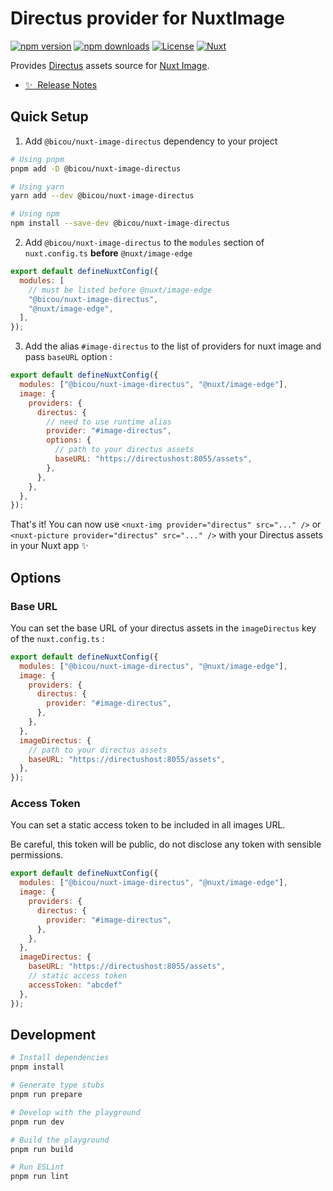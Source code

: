# Directus provider for NuxtImage

[![npm version][npm-version-src]][npm-version-href]
[![npm downloads][npm-downloads-src]][npm-downloads-href]
[![License][license-src]][license-href]
[![Nuxt][nuxt-src]][nuxt-href]

Provides [Directus](https://directus.io/) assets source for [Nuxt Image](https://v1.image.nuxtjs.org/).

- [✨ &nbsp;Release Notes](/CHANGELOG.md)

## Quick Setup

1. Add `@bicou/nuxt-image-directus` dependency to your project

```bash
# Using pnpm
pnpm add -D @bicou/nuxt-image-directus

# Using yarn
yarn add --dev @bicou/nuxt-image-directus

# Using npm
npm install --save-dev @bicou/nuxt-image-directus
```

2. Add `@bicou/nuxt-image-directus` to the `modules` section of `nuxt.config.ts` **before** `@nuxt/image-edge`

```js
export default defineNuxtConfig({
  modules: [
    // must be listed before @nuxt/image-edge
    "@bicou/nuxt-image-directus",
    "@nuxt/image-edge",
  ],
});
```

3. Add the alias `#image-directus` to the list of providers for nuxt image and pass `baseURL` option :

```js
export default defineNuxtConfig({
  modules: ["@bicou/nuxt-image-directus", "@nuxt/image-edge"],
  image: {
    providers: {
      directus: {
        // need to use runtime alias
        provider: "#image-directus",
        options: {
          // path to your directus assets
          baseURL: "https://directushost:8055/assets",
        },
      },
    },
  },
});
```

That's it! You can now use `<nuxt-img provider="directus" src="..." />` or `<nuxt-picture provider="directus" src="..." />` with your Directus assets in your Nuxt app ✨

## Options

### Base URL

You can set the base URL of your directus assets in the `imageDirectus` key of the `nuxt.config.ts` :

```js
export default defineNuxtConfig({
  modules: ["@bicou/nuxt-image-directus", "@nuxt/image-edge"],
  image: {
    providers: {
      directus: {
        provider: "#image-directus",
      },
    },
  },
  imageDirectus: {
    // path to your directus assets
    baseURL: "https://directushost:8055/assets",
  },
});
```

### Access Token

You can set a static access token to be included in all images URL.  

Be careful, this token will be public, do not disclose any token with sensible permissions.

```js
export default defineNuxtConfig({
  modules: ["@bicou/nuxt-image-directus", "@nuxt/image-edge"],
  image: {
    providers: {
      directus: {
        provider: "#image-directus",
      },
    },
  },
  imageDirectus: {
    baseURL: "https://directushost:8055/assets",
    // static access token
    accessToken: "abcdef"
  },
});
```


## Development

```bash
# Install dependencies
pnpm install

# Generate type stubs
pnpm run prepare

# Develop with the playground
pnpm run dev

# Build the playground
pnpm run build

# Run ESLint
pnpm run lint
```

<!-- Badges -->

[npm-version-src]: https://img.shields.io/npm/v/@bicou/nuxt-image-directus/latest.svg?style=flat&colorA=18181B&colorB=28CF8D
[npm-version-href]: https://npmjs.com/package/@bicou/nuxt-image-directus
[npm-downloads-src]: https://img.shields.io/npm/dm/@bicou/nuxt-image-directus.svg?style=flat&colorA=18181B&colorB=28CF8D
[npm-downloads-href]: https://npmjs.com/package/@bicou/nuxt-image-directus
[license-src]: https://img.shields.io/npm/l/@bicou/nuxt-image-directus.svg?style=flat&colorA=18181B&colorB=28CF8D
[license-href]: https://npmjs.com/package/@bicou/nuxt-image-directus
[nuxt-src]: https://img.shields.io/badge/Nuxt-18181B?logo=nuxt.js
[nuxt-href]: https://nuxt.com
